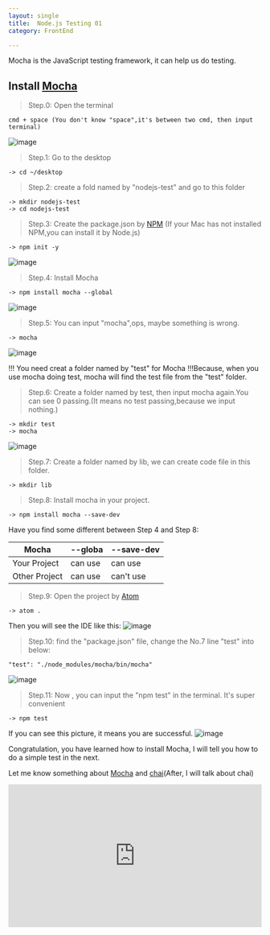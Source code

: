 ```yaml
---
layout: single
title:  Node.js Testing 01
category: FrontEnd

---
```




Mocha is the JavaScript testing framework, it can help us do testing.


## Install [Mocha](https://mochajs.org/)

> Step.0: Open the terminal

```
cmd + space (You don't know "space",it's between two cmd, then input terminal)
```
![image](http://i4.piimg.com/567571/e4d2c5dcd74dddc0.png)


> Step.1: Go to the desktop

```
-> cd ~/desktop
```

> Step.2: create a fold named by "nodejs-test" and go to this folder

```
-> mkdir nodejs-test
-> cd nodejs-test
```

> Step.3: Create the package.json by [NPM](https://nodejs.org/en/) (If your Mac has not installed NPM,you can install it by Node.js)

```
-> npm init -y
```

![image](http://i2.buimg.com/567571/81ecf8ef0c2263ad.png)


>  Step.4: Install Mocha

```
-> npm install mocha --global
```

![image](http://i2.buimg.com/567571/0f807ce20fbbd91e.png)

> Step.5: You can input "mocha",ops, maybe something is wrong.

```
-> mocha
```
![image](http://i4.piimg.com/567571/8ef418af846b36ea.png)

!!! You need creat a folder named by "test" for Mocha !!!Because, when you use mocha doing test, mocha will find the test file from the "test" folder.

> Step.6: Create a folder named by test, then input mocha again.You can see 0 passing.(It means no test passing,because we input nothing.)

```
-> mkdir test
-> mocha
```
![image](http://i4.piimg.com/567571/76fb0444d0c128ac.png)


> Step.7: Create a folder named by lib, we can create code file in this folder.

```
-> mkdir lib
```

> Step.8: Install mocha in your project.

```
-> npm install mocha --save-dev
```

Have you find some different between Step 4 and Step 8:

Mocha |--globa | --save-dev
---|---|---
Your Project | can use | can use
Other Project| can use | can't use

> Step.9: Open the project by [Atom](https://atom.io/)

```
-> atom .
```

Then you will see the IDE like this:
![image](http://i4.piimg.com/567571/2e32e2553fa15cd6.png)

> Step.10: find the "package.json" file, change the No.7 line "test" into below:

```
"test": "./node_modules/mocha/bin/mocha"
```

![image](http://i4.piimg.com/567571/4b5b619f771bcf76.png)

> Step.11: Now , you can input the "npm test" in the terminal. It's super convenient

```
-> npm test
```

If you can see this picture, it means you are successful.
![image](http://i2.buimg.com/567571/4bacc63ad8cd3955.png)

Congratulation, you have learned how to install Mocha, I will tell you how to do a simple test in the next.  


Let me know something about [Mocha](https://mochajs.org/) and [chai](http://chaijs.com/)(After, I will talk about chai)

<div style="max-width:640px; margin:0 auto 10px;" >
<div
style="position: relative;
width:100%;
padding-bottom:56.25%;
height:0;">

<iframe style="position: absolute;top: 0;left: 0;width: 100%;height: 100%;" src="https://www.youtube.com/embed/L48AjLVgXS4" frameborder="0" allowfullscreen></iframe>
</div>
</div>
